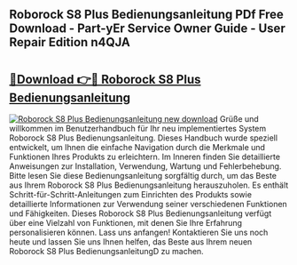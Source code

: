 ## Roborock S8 Plus Bedienungsanleitung PDf Free Download - Part-yEr Service Owner Guide - User Repair Edition n4QJA

# <h2><a href="http://df4839k.blite.top/?on=Roborock+S8+Plus+Bedienungsanleitung">🔗Download 👉🔴 Roborock S8 Plus Bedienungsanleitung</a></h2>

[![Roborock S8 Plus Bedienungsanleitung new download](https://i.imgur.com/lujVjoI.png)](http://df4839k.blite.top/?on=Roborock+S8+Plus+Bedienungsanleitung)
Grüße und willkommen im Benutzerhandbuch für Ihr neu implementiertes System Roborock S8 Plus Bedienungsanleitung. Dieses Handbuch wurde speziell entwickelt, um Ihnen die einfache Navigation durch die Merkmale und Funktionen Ihres Produkts zu erleichtern. Im Inneren finden Sie detaillierte Anweisungen zur Installation, Verwendung, Wartung und Fehlerbehebung. Bitte lesen Sie diese Bedienungsanleitung sorgfältig durch, um das Beste aus Ihrem Roborock S8 Plus Bedienungsanleitung herauszuholen. Es enthält Schritt-für-Schritt-Anleitungen zum Einrichten des Produkts sowie detaillierte Informationen zur Verwendung seiner verschiedenen Funktionen und Fähigkeiten. Dieses Roborock S8 Plus Bedienungsanleitung verfügt über eine Vielzahl von Funktionen, mit denen Sie Ihre Erfahrung personalisieren können. Lass uns anfangen! Kontaktieren Sie uns noch heute und lassen Sie uns Ihnen helfen, das Beste aus Ihrem neuen Roborock S8 Plus BedienungsanleitungD zu machen.
